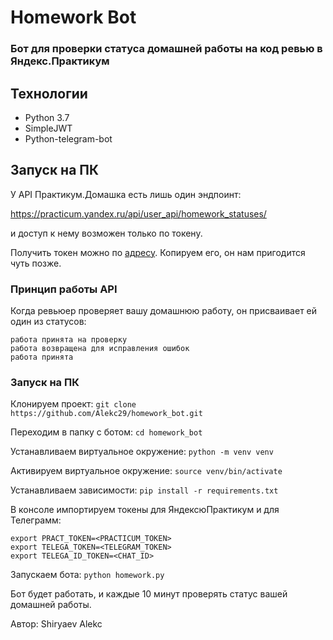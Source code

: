 # Homework Bot

### Бот для проверки статуса домашней работы на код ревью в Яндекс.Практикум

## Технологии

- Python 3.7
- SimpleJWT
- Python-telegram-bot

## Запуск на ПК

У API Практикум.Домашка есть лишь один эндпоинт:

<https://practicum.yandex.ru/api/user_api/homework_statuses/>

и доступ к нему возможен только по токену.

Получить токен можно по [адресу](https://oauth.yandex.ru/authorize?response_type=token&client_id=1d0b9dd4d652455a9eb710d450ff456a). Копируем его, он нам пригодится чуть позже.

### Принцип работы API

Когда ревьюер проверяет вашу домашнюю работу, он присваивает ей один из статусов:

    работа принята на проверку
    работа возвращена для исправления ошибок
    работа принята

### Запуск на ПК

Клонируем проект:
``` git clone https://github.com/Alekc29/homework_bot.git ```

Переходим в папку с ботом:
``` cd homework_bot ```

Устанавливаем виртуальное окружение:
``` python -m venv venv ```

Активируем виртуальное окружение:
``` source venv/bin/activate ```

Устанавливаем зависимости:
``` pip install -r requirements.txt ```

В консоле импортируем токены для ЯндексюПрактикум и для Телеграмм:

```
export PRACT_TOKEN=<PRACTICUM_TOKEN>
export TELEGA_TOKEN=<TELEGRAM_TOKEN>
export TELEGA_ID_TOKEN=<CHAT_ID> 
```

 Запускаем бота:
``` python homework.py ```

Бот будет работать, и каждые 10 минут проверять статус вашей домашней работы.

Автор: Shiryaev Alekc
